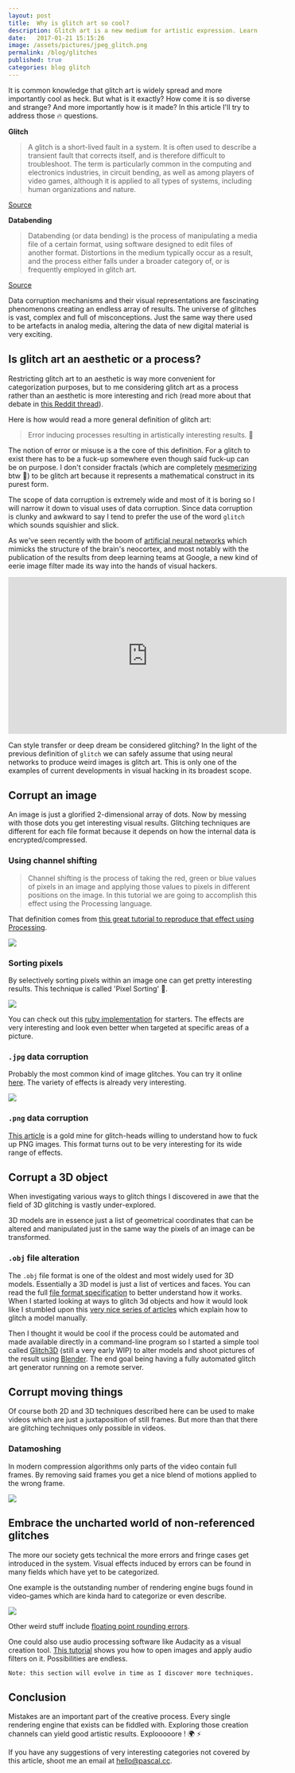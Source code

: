 ```yaml
---
layout: post
title:  Why is glitch art so cool?
description: Glitch art is a new medium for artistic expression. Learn how to make your own glitches programmatically!
date:   2017-01-21 15:15:26
image: /assets/pictures/jpeg_glitch.png
permalink: /blog/glitches
published: true
categories: blog glitch
---
```


It is common knowledge that glitch art is widely spread and more importantly cool as heck. But what is it exactly? How come it is so diverse and strange? And more importantly how is it made? In this article I'll try to address those :fire: questions.

**Glitch**

> A glitch is a short-lived fault in a system. It is often used to describe a transient fault that corrects itself, and is therefore difficult to troubleshoot. The term is particularly common in the computing and electronics industries, in circuit bending, as well as among players of video games, although it is applied to all types of systems, including human organizations and nature.

[Source](https://en.wikipedia.org/wiki/Glitch)

**Databending**

>Databending (or data bending) is the process of manipulating a media file of a certain format, using software designed to edit files of another format. Distortions in the medium typically occur as a result, and the process either falls under a broader category of, or is frequently employed in glitch art.

[Source](https://en.wikipedia.org/wiki/Databending)

 Data corruption mechanisms and their visual representations are fascinating phenomenons creating an endless array of results. The universe of glitches is vast, complex and full of misconceptions. Just the same way there used to be artefacts in analog media, altering the data of new digital material is very exciting.

## Is glitch art an aesthetic or a process?

Restricting glitch art to an aesthetic is way more convenient for categorization purposes, but to me considering glitch art as a process rather than an aesthetic is more interesting and rich (read more about that debate in [this Reddit thread](https://www.reddit.com/r/glitch_art/comments/3cgwik/discussion_is_deep_dream_glitch_art/)).

Here is how would read a more general definition of glitch art:

>Error inducing processes resulting in artistically interesting results. :rose:

The notion of error or misuse is a the core of this definition. For a glitch to exist there has to be a fuck-up somewhere even though said fuck-up can be on purpose. I don't consider fractals (which are completely [mesmerizing](https://duckduckgo.com/?q=fractals&iax=1&ia=images) btw :rainbow:) to be glitch art because it represents a mathematical construct in its purest form.

The scope of data corruption is extremely wide and most of it is boring so I will narrow it down to visual uses of data corruption. Since data corruption is clunky and awkward to say I tend to prefer the use of the word `glitch` which sounds squishier and slick.

As we've seen recently with the boom of [artificial neural networks](https://en.wikipedia.org/wiki/Artificial_neural_network) which mimicks the structure of the brain's neocortex, and most notably with the publication of the results from deep learning teams at Google, a new kind of eerie image filter made its way into the hands of visual hackers.

<iframe class="post-video" width="560" height="315" src="https://www.youtube.com/embed/dbQh1I_uvjo" frameborder="0" allowfullscreen></iframe>

Can style transfer or deep dream be considered glitching? In the light of the previous definition of `glitch` we can safely assume that using neural networks to produce weird images is glitch art. This is only one of the examples of current developments in visual hacking in its broadest scope.

## Corrupt an image

An image is just a glorified 2-dimensional array of dots. Now by messing with those dots you get interesting visual results. Glitching techniques are different for each file format because it depends on how the internal data is encrypted/compressed.

### Using channel shifting

>Channel shifting is the process of taking the red, green or blue values of pixels in an image and applying those values to pixels in different positions on the image. In this tutorial we are going to accomplish this effect using the Processing language.

That definition comes from [this great tutorial to reproduce that effect using Processing](http://datamoshing.com/2016/06/29/how-to-glitch-images-using-rgb-channel-shifting/).

<img class='post-image' src="https://raw.githubusercontent.com/pskl/pskl.github.io/master/assets/pictures/channel_shifting.png">

### Sorting pixels

By selectively sorting pixels within an image one can get pretty interesting results. This technique is called 'Pixel Sorting' :tada:.

<img class='post-image' src="https://raw.githubusercontent.com/pskl/pskl.github.io/master/assets/pictures/pixel_sort.png">

You can check out this [ruby implementation](https://github.com/czycha/pxlsrt) for starters. The effects are very interesting and look even better when targeted at specific areas of a picture.

### `.jpg` data corruption

Probably the most common kind of image glitches. You can try it online [here](https://snorpey.github.io/jpg-glitch/). The variety of effects is already very interesting.

<img class='post-image' src="https://raw.githubusercontent.com/pskl/pskl.github.io/master/assets/pictures/jpeg_glitch.png">

### `.png` data corruption

[This article](https://github.com/ucnv/pnglitch) is a gold mine for glitch-heads willing to understand how to fuck up PNG images. This format turns out to be very interesting for its wide range of effects.

## Corrupt a 3D object

When investigating various ways to glitch things I discovered in awe that the field of 3D glitching is vastly under-explored.

3D models are in essence just a list of geometrical coordinates that can be altered and manipulated just in the same way the pixels of an image can be transformed.

### `.obj` file alteration

The `.obj` file format is one of the oldest and most widely used for 3D models. Essentially a 3D model is just a list of vertices and faces. You can read the full [file format specification](https://en.wikipedia.org/wiki/Wavefront_.obj_file) to better understand how it works. When I started looking at ways to glitch 3d objects and how it would look like I stumbled upon this [very nice series of articles](http://www.srcxor.org/blog/3d-glitching/) which explain how to glitch a model manually.

Then I thought it would be cool if the process could be automated and made available directly in a command-line program so I started a simple tool called [Glitch3D](https://github.com/pskl/glitch3d) (still a very early WIP) to alter models and shoot pictures of the result using [Blender](https://www.blender.org/). The end goal being having a fully automated glitch art generator running on a remote server.

## Corrupt moving things

Of course both 2D and 3D techniques described here can be used to make videos which are just a juxtaposition of still frames. But more than that there are glitching techniques only possible in videos.

### Datamoshing

In modern compression algorithms only parts of the video contain full frames. By removing said frames you get a nice blend of motions applied to the wrong frame.

<img class='post-image' src="http://pascal.cc/assets/gifs/datamoshing.gif">

## Embrace the uncharted world of non-referenced glitches

The more our society gets technical the more errors and fringe cases get introduced in the system. Visual effects induced by errors can be found in many fields which have yet to be categorized.

One example is the outstanding number of rendering engine bugs found in video-games which are kinda hard to categorize or even describe.

<img class='post-image' src="http://pascal.cc/assets/gifs/battlefield_glitch.gif">

Other weird stuff include [floating point rounding errors]('http://mantascode.com/exploring-the-realm-of-floating-point-rounding-errors/').

One could also use audio processing software like Audacity as a visual creation tool. [This tutorial]('http://www.hellocatfood.com/databending-using-audacity/') shows you how to open images and apply audio filters on it. Possibilities are endless.

`Note: this section will evolve in time as I discover more techniques.`

## Conclusion

Mistakes are an important part of the creative process. Every single rendering engine that exists can be fiddled with. Exploring those creation channels can yield good artistic results. Explooooore ! :earth_africa: :zap:

If you have any suggestions of very interesting categories not covered by this article, shoot me an email at [hello@pascal.cc](mailto:hello@pascal.cc).
